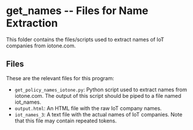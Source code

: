 # get_names -- Files for Name Extraction

This folder contains the files/scripts used to extract names of IoT companies from iotone.com.

## Files

These are the relevant files for this program:

* `get_policy_names_iotone.py`: Python script used to extract names from iotone.com. The output of this
script should be piped to a file named iot_names.
* `output.html`: An HTML file with the raw IoT company names.
* `iot_names_3`: A text file with the actual names of IoT companies. Note that this file may contain repeated
tokens.
